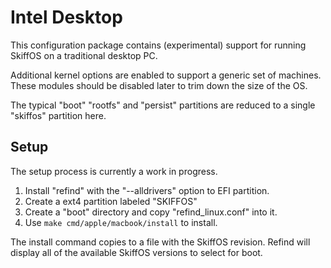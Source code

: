 # Intel Desktop

This configuration package contains (experimental) support for running SkiffOS
on a traditional desktop PC.

Additional kernel options are enabled to support a generic set of machines.
These modules should be disabled later to trim down the size of the OS.

The typical "boot" "rootfs" and "persist" partitions are reduced to a single
"skiffos" partition here.

## Setup

The setup process is currently a work in progress.

 1. Install "refind" with the "--alldrivers" option to EFI partition.
 2. Create a ext4 partition labeled "SKIFFOS"
 3. Create a "boot" directory and copy "refind_linux.conf" into it.
 4. Use `make cmd/apple/macbook/install` to install.

The install command copies to a file with the SkiffOS revision. Refind will
display all of the available SkiffOS versions to select for boot.
